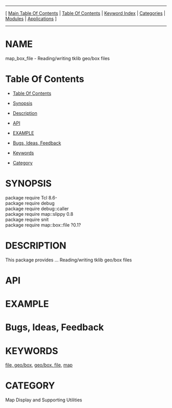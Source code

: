 
[//000000001]: # (map\_box\_file \- Map display support)
[//000000002]: # (Generated from file 'box\-file\.man' by tcllib/doctools with format 'markdown')
[//000000003]: # (map\_box\_file\(n\) 0\.1 tklib "Map display support")

<hr> [ <a href="../../../../toc.md">Main Table Of Contents</a> &#124; <a
href="../../../toc.md">Table Of Contents</a> &#124; <a
href="../../../../index.md">Keyword Index</a> &#124; <a
href="../../../../toc0.md">Categories</a> &#124; <a
href="../../../../toc1.md">Modules</a> &#124; <a
href="../../../../toc2.md">Applications</a> ] <hr>

# NAME

map\_box\_file \- Reading/writing tklib geo/box files

# <a name='toc'></a>Table Of Contents

  - [Table Of Contents](#toc)

  - [Synopsis](#synopsis)

  - [Description](#section1)

  - [API](#section2)

  - [EXAMPLE](#section3)

  - [Bugs, Ideas, Feedback](#section4)

  - [Keywords](#keywords)

  - [Category](#category)

# <a name='synopsis'></a>SYNOPSIS

package require Tcl 8\.6\-  
package require debug  
package require debug::caller  
package require map::slippy 0\.8  
package require snit  
package require map::box::file ?0\.1?  

# <a name='description'></a>DESCRIPTION

This package provides \.\.\. Reading/writing tklib geo/box files

# <a name='section2'></a>API

# <a name='section3'></a>EXAMPLE

# <a name='section4'></a>Bugs, Ideas, Feedback

# <a name='keywords'></a>KEYWORDS

[file, geo/box](\.\./\.\./\.\./\.\./index\.md\#file\_geo\_box), [geo/box,
file](\.\./\.\./\.\./\.\./index\.md\#geo\_box\_file), [map](\.\./\.\./\.\./\.\./index\.md\#map)

# <a name='category'></a>CATEGORY

Map Display and Supporting Utilities
